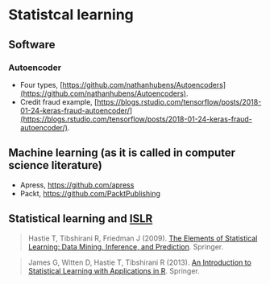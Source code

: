 # Statistcal learning

## Software

### Autoencoder

* Four types, [https://github.com/nathanhubens/Autoencoders](https://github.com/nathanhubens/Autoencoders).
* Credit fraud example, [https://blogs.rstudio.com/tensorflow/posts/2018-01-24-keras-fraud-autoencoder/](https://blogs.rstudio.com/tensorflow/posts/2018-01-24-keras-fraud-autoencoder/).

## Machine learning (as it is called in computer science literature)

* Apress, https://github.com/apress
* Packt, https://github.com/PacktPublishing

## Statistical learning and [ISLR](https://CRAN.R-project.org/package=ISLR)

> Hastie T, Tibshirani R, Friedman J (2009). [The Elements of Statistical Learning: Data Mining, Inference, and Prediction](https://www.springer.com/gb/book/9780387848570). Springer.

> James G, Witten D, Hastie T, Tibshirani R (2013). [An Introduction to Statistical Learning with Applications in R](http://www-bcf.usc.edu/~gareth/ISL/). Springer.
